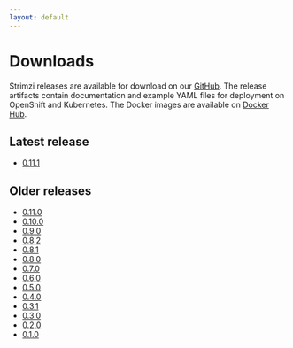 ```yaml
---
layout: default
---
```


# Downloads

Strimzi releases are available for download on our [GitHub](https://github.com/strimzi/strimzi-kafka-operator). The release artifacts
contain documentation and example YAML files for deployment on OpenShift and Kubernetes. The Docker images are
available on [Docker Hub](https://hub.docker.com/u/strimzi/).

## Latest release

* [0.11.1](https://github.com/strimzi/strimzi-kafka-operator/releases/tag/0.11.1)

## Older releases

* [0.11.0](https://github.com/strimzi/strimzi-kafka-operator/releases/tag/0.11.0)
* [0.10.0](https://github.com/strimzi/strimzi-kafka-operator/releases/tag/0.10.0)
* [0.9.0](https://github.com/strimzi/strimzi-kafka-operator/releases/tag/0.9.0)
* [0.8.2](https://github.com/strimzi/strimzi-kafka-operator/releases/tag/0.8.2)
* [0.8.1](https://github.com/strimzi/strimzi-kafka-operator/releases/tag/0.8.1)
* [0.8.0](https://github.com/strimzi/strimzi-kafka-operator/releases/tag/0.8.0)
* [0.7.0](https://github.com/strimzi/strimzi-kafka-operator/releases/tag/0.7.0)
* [0.6.0](https://github.com/strimzi/strimzi-kafka-operator/releases/tag/0.6.0)
* [0.5.0](https://github.com/strimzi/strimzi-kafka-operator/releases/tag/0.5.0)
* [0.4.0](https://github.com/strimzi/strimzi-kafka-operator/releases/tag/0.4.0)
* [0.3.1](https://github.com/strimzi/strimzi-kafka-operator/releases/tag/0.3.1)
* [0.3.0](https://github.com/strimzi/strimzi-kafka-operator/releases/tag/0.3.0)
* [0.2.0](https://github.com/strimzi/strimzi-kafka-operator/releases/tag/0.2.0)
* [0.1.0](https://github.com/strimzi/strimzi-kafka-operator/releases/tag/0.1.0)
